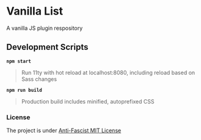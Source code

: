 # Vanilla List

A vanilla JS plugin respository

## Development Scripts

**`npm start`**

> Run 11ty with hot reload at localhost:8080, including reload based on Sass changes

**`npm run build`**

> Production build includes minified, autoprefixed CSS


### License

The project is under [Anti-Fascist MIT License](https://github.com/Laurelai/anti-fascist-mit-license)
